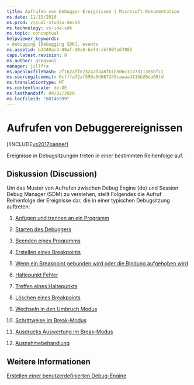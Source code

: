 ```yaml
---
title: Aufrufen von Debugger-Ereignissen | Microsoft-Dokumentation
ms.date: 11/15/2016
ms.prod: visual-studio-dev14
ms.technology: vs-ide-sdk
ms.topic: conceptual
helpviewer_keywords:
- debugging [Debugging SDK], events
ms.assetid: b3440ac3-80af-40c6-bef4-cbf00fa67885
caps.latest.revision: 8
ms.author: gregvanl
manager: jillfra
ms.openlocfilehash: 2f162affe2324afaa8fb1d506c3177311386bfc1
ms.sourcegitcommit: 6cfffa72af599a9d667249caaaa411bb28ea69fd
ms.translationtype: MT
ms.contentlocale: de-DE
ms.lasthandoff: 09/02/2020
ms.locfileid: "68146399"
---
```

# <a name="calling-debugger-events"></a>Aufrufen von Debuggerereignissen
[!INCLUDE[vs2017banner](../../includes/vs2017banner.md)]

Ereignisse in Debugsitzungen treten in einer bestimmten Reihenfolge auf.  
  
## <a name="discussion"></a>Diskussion (Discussion)  
 Um das Muster von Aufrufen zwischen Debug Engine (de) und Session Debug Manager (SDM) zu verstehen, stellt Folgendes die Aufruf Reihenfolge der Ereignisse dar, die in einer typischen Debugsitzung auftreten:  
  
1. [Anfügen und trennen an ein Programm](../../extensibility/debugger/attaching-and-detaching-to-a-program.md)  
  
2. [Starten des Debuggers](../../extensibility/debugger/launching-the-debugger.md)  
  
3. [Beenden eines Programms](../../extensibility/debugger/terminating-a-program.md)  
  
4. [Erstellen eines Breakpoints](../../extensibility/debugger/creating-a-breakpoint.md)  
  
5. [Wenn ein Breakpoint gebunden wird oder die Bindung aufgehoben wird](../../extensibility/debugger/when-a-breakpoint-binds-or-becomes-unbound.md)  
  
6. [Haltepunkt Fehler](../../extensibility/debugger/breakpoint-errors.md)  
  
7. [Treffen eines Haltepunkts](../../extensibility/debugger/hitting-a-breakpoint.md)  
  
8. [Löschen eines Breakpoints](../../extensibility/debugger/deleting-a-breakpoint.md)  
  
9. [Wechseln in den Umbruch Modus](../../extensibility/debugger/entering-break-mode.md)  
  
10. [Schrittweise im Break-Modus](../../extensibility/debugger/stepping-in-break-mode.md)  
  
11. [Ausdrucks Auswertung im Break-Modus](../../extensibility/debugger/expression-evaluation-in-break-mode.md)  
  
12. [Ausnahmebehandlung](../../extensibility/debugger/exception-handling-visual-studio-sdk.md)  
  
## <a name="see-also"></a>Weitere Informationen  
 [Erstellen einer benutzerdefinierten Debug-Engine](../../extensibility/debugger/creating-a-custom-debug-engine.md)
